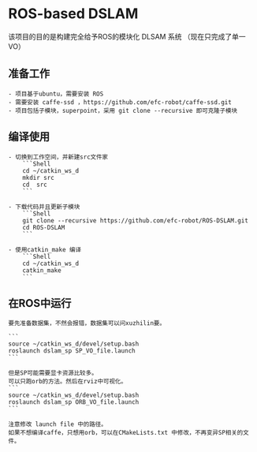 # ROS-based DSLAM

该项目的目的是构建完全给予ROS的模块化 DLSAM 系统 （现在只完成了单一VO）

## 准备工作

    - 项目基于ubuntu，需要安装 ROS
    - 需要安装 caffe-ssd ，https://github.com/efc-robot/caffe-ssd.git
    - 项目包括子模块，superpoint，采用 git clone --recursive 即可克隆子模块

## 编译使用

    - 切换到工作空间，并新建src文件家
        ```Shell
        cd ~/catkin_ws_d
        mkdir src
        cd  src
        ```
    
    - 下载代码并且更新子模块
        ```Shell
        git clone --recursive https://github.com/efc-robot/ROS-DSLAM.git
        cd ROS-DSLAM
        ```

    - 使用catkin_make 编译
        ```Shell
        cd ~/catkin_ws_d
        catkin_make
        ```

## 在ROS中运行
    要先准备数据集，不然会报错，数据集可以问xuzhilin要。
    
    ```
    source ~/catkin_ws_d/devel/setup.bash
    roslaunch dslam_sp SP_VO_file.launch
    ```

    但是SP可能需要显卡资源比较多。
    可以只跑orb的方法。然后在rviz中可视化。
    ```
    source ~/catkin_ws_d/devel/setup.bash
    roslaunch dslam_sp ORB_VO_file.launch
    ```

    注意修改 launch file 中的路径。
    如果不想编译caffe，只想用orb，可以在CMakeLists.txt 中修改，不再变异SP相关的文件。
    
